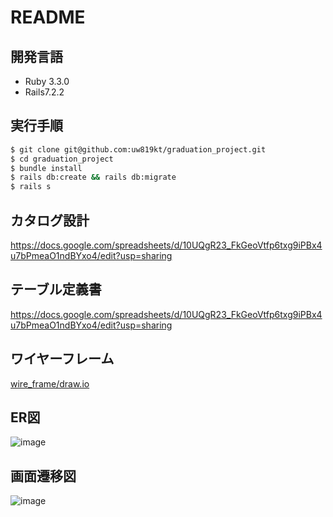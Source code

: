 # README

## 開発言語

* Ruby 3.3.0
* Rails7.2.2
 
## 実行手順
``` bash
$ git clone git@github.com:uw819kt/graduation_project.git
$ cd graduation_project
$ bundle install
$ rails db:create && rails db:migrate
$ rails s
```

## カタログ設計
https://docs.google.com/spreadsheets/d/10UQgR23_FkGeoVtfp6txg9iPBx4u7bPmeaO1ndBYxo4/edit?usp=sharing

## テーブル定義書
https://docs.google.com/spreadsheets/d/10UQgR23_FkGeoVtfp6txg9iPBx4u7bPmeaO1ndBYxo4/edit?usp=sharing

## ワイヤーフレーム
[wire_frame/draw.io](https://viewer.diagrams.net/?tags=%7B%7D&lightbox=1&highlight=0000ff&edit=_blank&layers=1&nav=1&title=%E3%83%AF%E3%82%A4%E3%83%A4%E3%83%BC%E3%83%95%E3%83%AC%E3%83%BC%E3%83%A0.drawio#R%3Cmxfile%3E%3Cdiagram%20name%3D%22%E3%83%9A%E3%83%BC%E3%82%B81%22%20id%3D%22cO4vLn0zB5Kv0z417HdJ%22%3E7X1tc%2BM2svWvYdXuh5ki%2BAp8pGT57j41dyvZpGqzzzfF1thKNJIjyxM7v%2F4CICGJREsCIRKSiE5NxSQlwVb3QQN9cNAI4vG39%2F9ZT1%2Be%2F3f1OFsEUfj4HsR3QRSRMA35D%2FHko3yS0urB03r%2BWD7ae%2FDT%2FK9Z9cmkevo2f5y9Vs%2FKR5vVarGZv9QfPqyWy9nDpvZsul6v%2Fqy%2F7etq8Vh78DJ9mmkPfnqYLvSn%2F5k%2Fbp7LpzTKd8%2F%2FMZs%2FPavfTDJWvvJtqt5cfb%2FX5%2Bnj6s%2B9R%2FEkiMfr1WpTXn17H88Wwnh1u9wfeHX7h61ny43JB1bx%2F8t%2F%2BrL6%2Fy8vP%2F32Ef%2Fr20%2Fv%2F%2Fj9E6FlM9%2Bni7fqGwdRtuANjr6ueLv8z958VLbI%2FnhbqRc%2BvUpPFfwNhL5wb492r%2FOrJ%2FlzEgc0Doo7eREFo7C6KJLqpVGsfhn%2Fs8vfV320tNj2V0eb2bt4%2Frz5tuAPCL%2BcLuZPS379wL%2F%2BbM0ffJ%2BtN3PuuKJ64dv88VF8fPTn83wz%2B%2Bll%2BiDa%2BpPDlD9br96WjzNhmXD76%2FZNWVlXtDl733tUmfZ%2FZqtvs836g7%2BlejXOovIjFc4Jre7%2F3KGGhFn57HkPMXEFj2kF1Kdt0ztf8ovKnW1cywDXNsy6MwM5YKg9i3dgpYglNStFKhrsWSnKQt1KEe3JSqp3ntMBknM6wCQPuFFG%2FM0sYHdBEQ2mSyjTVr5ONE%2BzyKWjyfmOjk84mii3jtWTkfJ4VD2hTL00Vqhgw%2FF4s3unehBk1KXTo%2BuPgXGm9wzHMTA%2B2DVeX6bLLroGIzu0V%2Fi%2Fb3YWut8Ryl88lI4Qx5nm49ypixPdxUbTsyvrLEkMdRZgWtWfJQ2mVU%2FcTC%2Fm336bvUx%2FVS2Ex61SH1mzWJ9F5QyAVxr1NdmMoWnUQeyEp7Hzdb5YjFeLFe%2FLd8vVcgbC6biDToPsgvaCZiMNe82Wj4XIYHcW2LNP3ZgiGle5M4lE2N5M1%2BoB5fe8qb27h7f1920fnr3PN7%2BIZj4zllf3%2F5X3hNDq%2Fu69%2Bj3y5mPv5ofZes4tIkJu%2BWzJrfPL%2Fk3VlrB%2F%2BWDXmLz72L9rNtfS5a%2Brt%2FXDzACm3DxPs2MtqjfOHmv0wFEIpRCCqmfr2WK6mX%2BvkwoQqqrf8MNqLuek76qZeo%2FnqWS9ifKbV5%2FaJwGaDaX1hkjWaKi0jNaQBPn2a5%2BBe2hC1hHf8PN6%2BvD7ZPo6u9b59LnhCo7%2BkR78oVjWG88QQ7PHKwtlLGZnhLLPYRjXw1nVHoYzu3CWJHUIx4llOEtYoy8wx%2BEs0aHOTfxTdVthvQbSOtpX683z6mm1nC6%2BrFYv1Vt%2Bm202HxXIp2%2BbVb27bFG%2Bj%2FCj6G7Xpa4fpMboO48%2FjdLzx6r0YFqcBWws2aA8GKVBkQWTRKTCIlHmLxUBzYNJGtD7gGXiYjQJeEyb0KCgAaV7rCEVtBN%2FOLkXHxcvpSLJHiWSUORNxeqlq%2BWZuhoXG7kiBVLFEGCf%2BmPgo%2BwggoyJlUMI4l%2F7fedrYYQKUnR7kwdFeq2USkc%2BT9O6zwkBnE6cLrskBgTB6%2FP0RVxWGX8tIgt7PXAQTOdLOXEg8n6xmL68zkt%2BQL7jeb54%2FDL9WL1tVDvqrj9rs7qtgSWuXM0Ga1yMIhi7N3ZqwDvUjP1vMQkdPa%2FW87%2BEjReVOZsOeP1z%2Fm0xXc7%2BMZs%2BNh6NVo8f20%2BtV7%2FPFE0xXz7z%2BZ5wwEYO5eIdi9nXTXX562qzWX2rbtaVdULQuY%2Fr1cvPargMYTbkRcxppD3TEf%2FH7TAOP6dByr%2FxmN%2BT3T3%2FJ96%2B3oxXS%2F4XT%2BcSFbPp6%2BbP2WsLvOyQ3Y5ZgSAR570hQmdW%2FrU6iAn%2BpTfz6eLfgnxbPi0amQkU2OpU3TEUrLidvi5k0vPMQ%2BVsCTuyHVik22fryfdZ6X2YZz3RWVr5T7nK1H1VYzuTtm5tuuDfcDnd8K7GB5HXPibuRK1M1QhxPqniU7GimniNcoRNS9i81x06fBQB3AcHD89C6Z1EERMXiCIrFOX6VG6gKIIW5zh4UjF%2F50GpSET6hyiyQhEhRIdR0imMDFpzAiOArxDBiI9khcgH%2Bf9ZhjCyhFGS6jCCyAR7GBm05gRGAGkhuKl7IU%2Fb0lYIIzsY0diXQS2HYVRUHGUxESwnwsgKRtCi30BhBAjUdV4cYWQHoxRI1NJOYWTQmhMY6aQsQdRYokbptvf9zDpFjUFrLlCT6ezyYXoZUXMUNXEM5GHQwow9agxac4IanYHWhbSIGsNtVcAINUzU6IS0Li5B1BihJgmBLGuQyXqmE9AposYSNYk3I5ROOCMxaIua3JsRSueXMfO2RE1KfOEBM51OpogaS9SkvtB%2Bmc4e45qDLWqoNyOUTharjVIIm7awySJgiBombAByGNlhW9goqn3wuXeus8ME6WFb2DBfBqncYOs3StYD55L1jzokTirY%2ByowQXKdCcaoUus55%2BvXjzjPIkFqtOYkihjsukaQdKpWv33MADpjxIwVZky16bePGWgTNGLGBjPGSnR70Bi05gQ00L5nBI0VaEx15%2FagMWjNCWgAwTCCxg40pirz2x%2BeoPrVCBob0Bhrym8fNC0qNCBojoPGVEFuDxqD1lyAhraoNIGgOQ4aUwG5PWgMWnMCmhZcL4LmKGiM9eP2oDFozQlokP%2FtDDSm8vHbBw3ywV2Bxlg9fvMpN0VCuDPQmIrHbz%2FSICPcGWhMteO3DxpkhLsCjbF0%2FOZ5GoqMcGegMVWO3z5okBHuDDSmwvHbH56QEe4KNMay8ZsHDUNGuDPQmIrGbz7lZsgIdwYaU8n47UeaFowwSsadS8ZzXaLjuOg5Q%2Fb3RM%2FBkueEIdt7Nkh8K3DOkOztCjPelDNnyPV2hRl%2Fipcz5Ho7A403pcoZcr2dgcabwuQMud6uQONNGfIoRK63M9D4UnQ8CpHr7Qw0vtQcj8IWXC%2BC5ihovCk5HoXI%2F3YGGl8qjkch8sFdgcabguNRiIRwZ6Dxpd54FCIj3BlofCk3HoXICHcFGm%2BqjUchMsKdgcaXYuNRiIxwZ6Dxpdb4trA4guZs0HhTaXxbVhxBcz5ofKkzvi0qjqA5HzS%2BVBmPyOFj4FAh7lwhTlQfvphEPCJ4wlutY6AinNsCz29riwnPBOARwcPaLCHii947IngymyVEvJF3b4WCiJHWGPFFzV0ZAjFigRFfxNsRUh%2B2GPFHq63YZMRIa4x4I82OEsSIJUa8UWJHhylUxMhRjPgjvI6QVbXFiDc66whZVkuM%2BCOrjpBmtcWINyrqCHlWW4x4I5qOkWe1xIg%2FGukYeVZbjHgjiY6RZ7XFiDcK6Bh5VkuM%2BCN4jpFntcWIN%2FrmGHlWW4x4I2eOD%2FOsKGd2L2dO9NjkWM4cI6la6xgoZ%2F60HdAQE20HEm%2FkzDFyqJYQ8UbOnCCFagkRf%2BTMCVKothjxRs6cIIVqixFv5MwJUqiWGPFHzpwghWqLEW%2FkzAlSqLYY8UbOnKBU1ZYd8UbOnCCraosRb%2BTMCbKslhjxR86cIM1qixFv5Mwp8qy2GPFGzpwiz2qJEX%2FkzCnyrLYY8UbOnCLPaosRb%2BTMKfKslhjxR86cIs9qixFv5Mwp8qy2GPFGzpwe5llRzuxezkwzDXeO5cwpkqq1joFyZm4LJFHbYsI3OXOGHKolRLyRM2dIoVpCxB85c4YUqi1GvJEzZ0ih2mLEGzlzhhSqJUb8kTNnSKHaYsQbOXOGFKotRryRMyu9JWKkLUb8kTNnyKraYsQbOXOGLKslRvyRM%2BdIs9pixBs5c448qy1GvJEz58izWmLEHzlzjjyrLUa8kTPnyLPaYsQbOXOOPKslRvyRM%2BfIs9pixBs5s5qcI0ZaY8QXOXOmJO%2Ffp4u3CiPBhAYFC0ZxMMmDURKMdAplLf6g2eMRuOyhydRN5uLfrZeqyVQlBk5iXRmWAH1RndjVuRaYxGGumzPKFqJbfF3xr79vxeyPt5V64dOrlIYX%2FA0ke3mXVlOv86sn8fPXN943lqo5%2FgeWLZYvXqmL8jCsuYhqDlIE3b6DVP29zh0UH3bP68t0aeSe5IB7gkkWsHFAmew2aVBkwSQN6H3A5MVoEvCgwt9D44Cm4kkRBiMSTHgHowENZa%2FLgiIXH%2BfAHvEGWcDugiLac3n5Vx5wOffJpu7X6WL%2BxMPv3cNMBE%2F%2BQHhu%2FjBdFNUL33iAltEfAsgOQiGIEdIWDYTVwJCFkQYHogRtTjqs2qRew0PDqk%2FcDC%2FmXz4K6yNlUOlDDq%2F71ntIotskZ0AfSdXnujdKdNoodWiciC7A4G8YcFJziF3QXvFpe82Wj8V6LedElQX27FM3pog31UYhEgX1nUOU3%2FOm9u4e3tbft1F%2B9j7f%2FCKa%2Bcx4rCnv%2FyvvCaHV%2Fd179XvkzcfezQ98%2FsYtIuJE%2BWzJrfPL%2Fk3VlrB%2F%2BWDXmLz72L9rNtfS5a%2Brt%2FXDzACmG7WP6dQbZ49PM1MIpRCCqmfr2WK6mX%2Ffb%2BvoDPAHMXXd4zEaQ2JEGsAsv3n1qR029YbSekMkazRUWkZrqKu5o9p1fc5chx4YTH9eTx9%2Bn0xfZ6bTHddj37nhCg7%2BgJQQimVxb6EsBVx6ZaGMxeyMUPY5DON6OKvaw3BmF86SpA7hOLEMZwlr9AXmOJzpjJow8U%2FVbYX1GkjraF%2BtN8%2Brp9VyuviyktyGeMtvs83mowL59G2zqneXLcr3EX4U3e261PWD1Bh95ybmAM8xnMS8%2FcDT5E4unJgrTvaKEjGSA4Jcx6mFmtFdQypmzv1c0F4G%2Bfyl5y83lIopfeWpYUHB9OSwoN54JXOXwaRiijTDVMwiXF1nKpbdAKt0Y6nY0MPZYFIxYDOqN6nY5UDqJhXLYmiO1nKsSluswSXBaBwwIl8qArpdX4vlitsooPxTsViVY6m8iMTid%2FmEf7C8KMKhD36svjTH9HyQUGj7YH%2FD3%2BEpjfFS7WGYpGLplRZyhZYjRV6MmFA7VAii8iIPivRaV1878nyc1D1PkotPfKCZT4ee15fkvfBzeiDXuZyfD68fdePnKOBRbSLFFaKOx7Dd2%2BjGEb24eyGtjQsutL3t4joXSnLddiQCjNebLiWLIbr6So2X1oGX6BU5XRvPYBXzOo0XA0EZNF4zs%2BvOeJD6R8yYWaVIo%2BNgdL3mpHVz5sA01ikWSRxCKxvDWXg6W7R74YUnahBo%2B154asgi4zQFihq7XUihrQbvXheeqHkx8gvai56216XZ2ttZeFIuP0mCKZieJMHUG6%2BEqR3MwhPtYHQb1sJTi3B1nQtP6pddcyi7rYWnwYezwSw8Mb0SjC8LTxcEqZuFJ0oOSwA74BuZ2NXFIkEnj0LJK6diY1dxL5eQiFxvkmtJ%2FLpaZsrVk1g9uZdrUiQoqCQwU0FLi4siYG1Xqa6f5LQYKZXOsQoPAE8XUaDQR2%2FpPVM72PrBVC42%2F4nFKQ6KIqB3cq0iEwtVAmUSC345%2FOKLFowAE16xT3Mk6bFy43TZwUO5qdPkIpJOHWtO64Owae%2BDWPWorQ%2F0GhtuSTUWQVPUznpdFhSJWAMWrOd9FYEZkzE5CUZ3wei%2BkhDwJwPvflljOqbI4Yt1vwgQj%2Bw0H6163a12P8AHrrtfr4NeJqdNY7lDfiIkO6WUh%2BNMOHoifD3wXtcc9BRjfrleZ6BFvdLeAtjOdW%2FpVeYgRyQWV1PEcmgq7mQ0vBdBTQiZcpFAjDJZfCKVerfyJTb0jtQYvuIYWJomkdOeBCxNC4UKU4ni4Mcv0AmOe2SvREAmlshLmSmfR4rsTf6fSo6Ap%2Bi8C0aKFGB31QUf6Say5gt3pWedElqjd9spk5sd3owFDr3pRVgCDG%2BX0YtYmDOuz7SgAmKOY1PSQYWqw7GJCqfQoio6VRDpqVTMHEpd7CgfevRpzK1Jpncgt3PrBFAOVGN7vr14f1fDfPzO%2F7vW7tSITiS%2FOFOUAHRdp5w%2FkQO77FdFpMTGJWUUCsbWs%2B4UX7o7pTo1KPpLeDudBjCh404DVcWzzE36u7jurGcrvz%2B8nypSxIAjIaqaUw9TiNreRblS5m43PmkucqpEZZB%2FGpZzXAIlS2ikG8WtspK1Ss56VaJuPXTNSlQG0Y0Ne11avnU7SlTl8pOqGAXTk6oY9cYrkW4NRonKoE0%2FXitRW4SrK1WiGuzNuHQouy0l6uDD2XCUqPrZHb4oUS8IUkfVKCOwzm6HW9%2FZvVx4ksIYIaXQTh24JVqq%2FThG1OlIh7NvqJiJWhfsw%2BG9LjmW6l%2Bi6YFHSiocKaWx0gwX4%2Bql0W2JACyw0AjkRG253ufX1DqQk2kN2R1I1BcrHUu1Yi7VitHQHdzo7NsTRC7Y26HdoN32dkZ2Hbjq0vfN%2Fn9jAh%2Bbvp1%2FrhdQIPTyob7XJac2zt9XgDU3EtyiAqwLgIDq9YR%2BVsIsRyABCzt3Wfuo3DpUSpAmt1njyoa%2FaNai0YcCJZ925ejD1Q7d6DlqQaAEg9q8sPu4H9FAgwcg%2FiAJtCrXIz6iq8EHFYqT8qViIvXCCJTqHlKRq0meK6D0WhXRpGwqEyvuhdzuRsOgiP2jFRqpZAwQ5GAqqVb6%2B4BFz0UUt0wS%2Fz%2FLfJ1IxIk%2Ba3Q9keiVMkzE1hF2txcIlKPFRSrPAB60x%2FVMIc50oigHJgdxj527V9aw3JZA9zbaoc%2BZmc%2F77Oe9coO5rHIdVvQBlYwAn%2BmJi3JDSo4o4Fkj0VDA0s%2BOGYJeOcRyrxFVp09P0OtRorZe7Hk9y117vVfycMsApGLLaEHMjiPfJohyklBIrBR3MgHwJB1sSJsA2gAsO9PjClLeM39Ybl4QJAG7tV0MNrGANpcRlFh6z8UJGAv69LHBYXZ9SKnbGzBRpPoR88F7GOL%2BrAcRa7dhPWiF2rX1LrQltgPrpab7Z3q0noEG%2B0qtR013wPZovQuV7z%2FfepHaUnJJ613o5IgOrGe8861H613o0JIOrJddQc81qIJ%2BpdZjAJXv2npQ7ncT1ovjy8c9CmVEt2G9LPt8%2BRkfvdlsI6bsGux3s%2FlGAux8dW69m803EuC8ROfWg2rwZLIobaJqBoeK4WeK%2FHezMduGbqufEJRkesUwcGt2nxbuYCUuOVYyTCpsdo4ZNN%2BWZVnDwfp6C7i63mNxhMOrbgMojtDeRXlYP0nt0sURSGhACjg%2BpyuNw4uf00XCVul%2Br%2BURdj665voIJDRI8S%2B9q%2Fh2CiRsnX5yt%2BYWqie3a27feSWbigdTI4GEh0UFnhZJaBO0rrNKAgkNeKNLB7TbKpPgQ1AbTKUEoqKxh6USLgtUR9USSN%2BSyNOiKK2e8dDO4rIZBi0P4%2BpvICTgujuqomwdnNUdTIhO07jdW01or5sg%2FCmjYYOGvCGRi3S5rOM6GqQLVnagdTS66O%2BpTvq57u%2B9jvxDLaRh43saaZU09PHctfd7FcMPo0iCja%2BbCRtw6oXbzY0EPHMcd7F27ekYUBa79nSv9TAGto21k0Aep%2FpEze0%2BVgLW8MZyh73N3AAxo%2BOhm136GKPBlr3pYsDPdHw4rntDWK%2FbW7HuTUdIobrCwXHhG8J6zQI8LHzTAfkTQxv8HFe%2BCXvNGQZWHKObmSQ1m0n2uD8%2B7DV9GHx1jE5gkAAlNJ2Xxwijnnv%2FkMpjdON2YJOP8%2FoY4YX2CVhYMGnWpQaWz1xvFAgvtDG5A%2FPFV7A71ESEfK3my9Ir2CTVTq18XQak9BoMeKH9yR0YEJo2ODffhTYod2G%2BK9hja6I0vVLzRTEgV3BsPgJlrDdivuzynZdAud%2BNmI9evvOC5%2F%2FehvkIsELt3Hw3nHkAK4DOzXe7ExdCryD23e7EZTvpuqT5el1D8PlMnk6opW1ifdlDeVSfqpVR0KT%2FV9rttlvYt5vqdZs6rpoQkw7OZL7eXfUWTspYHfh6ZHS7q95kTuh6Vz0FDltxvUe83WSv3131Wx9d9a56YsAsX3oT6g3tqldOP72vT0H19L4%2B9c4r2YA6nF31XQxzA9tV3yJoXemuemKwVHHpgHZju%2Bo9CGoD2lWf63D3ZVf9RYHqaFf9Vpp3RUeN3BTxYTHEXd2O%2BSgyUDS8Pk9fxGWV0dX6mDAYz%2Fc20%2FlSDgdE3i8W05fXeZn%2FyXc8zxePX6Yfq7eNakfd9WjuhrUJUKgzCwFza%2FPHLu1tMKuo2fvfYnYxel6t538JMy8qizZ98Prn%2FNtiupz9YzZ9bDwarR4%2Ftp9ar36fqTx0vnzmA7nwwUbGZ%2FGOxezrprr8dbXZrL5VN%2BvKPCHo38f16uVnFQFDON19ESOVNGg64v%2B4icfh5zRI%2BTce83uyu%2Bf%2FxNvXm%2FFqyf%2Fi6VwCYzZ93fw5e20DmR26W6XOICia43iXmACWRoBiEwdQws2wmU8X%2FxaMy%2FJp0ZiEQuGuzs8cw8WKG%2B7rQs5vn3kAnS1h17aDjwTCbD35Pivx0IZx2%2FWfVh4lqpeZerRqbWfU9s1NF%2FxLLqcb3v%2F46PLayxxtSyA2Cv9SuVGBQ4d3KzaBKhkgmNqB6b3h%2BRoagH0P54DLoDk34AIWzc6tkYK4s8JdBJw%2FPFjcqeluDXcGO%2FoQXHbgisGTY4YKLkBEdqwUCGLKClMJhbTSA52Fqa3TmMNdNof7qGPggildgpGj3jUwXyvNkSEu2uLCx9QrwdmsLU68SpUSijixxIlXWU%2BC1IstTrzKZOLD8QQzGfeZDFCC1XUmE2PkqHcNzGTKQKofuoG4wExGxwlBnFjixK9MJkKcWOLEr0wmRpxY4sSvTOZwPMFMxn0mQ4D9HM5TGQwd9b6BqUxpjsPLt4gLTGV25sFFXVuceJXKxLjIa4sTr1KZGBd5bXHiVSqj9jH1UUVF7r1jwSiWewMSUdg6H8vrXG4YYAEbBTSTD8udKIV8yIRQcuA70jN10MW2Dhg02cl0lPS4X0%2Bd1oVYuCwWtrtnL4mFw6dqIRZcYgHYx%2BsYCzFYrWI4lbbaOylXtYq3u381HzkttRXlHRx4lZx1jJHcJyNOv0zFFgdxlkkuuu1Inoc5kgec6L2%2BPAurrH%2FH7sT2rivdpH%2BoHtlh7qIBEAKcmkdygKJUmy47x0gG7sa%2FOEaE%2F2MJDR7yRx4hIoeyUSWlc4KInBnUC3BcoC%2BKAVmS43JzOXi%2B5MGRKDw9EtkX6Nv56JoL9OXggYsNi126ntXtFOjbOv1kiaAtVE%2BWCNq%2B80pqWQ2mQF9%2B5AhJTwv0tQla11mgj4LnP15ZQLutAn0%2BBLXBFOij6ihMDwv0XRaobgr00SMnXBoPWuede6ynfuVJB6mq9aJKvOzKwIR%2Fkw3di0NzeUMFzw%2Fjvw9%2BZEzqpfeZXtbdbV0%2FCh6T2VltR1lXipaVV3J5hEUqD85NFKzoXgGN6%2BQGunJ9nDRpxotPi3ot66nzQ744Oj2QDF3O0R2QhUcdHYnlnIms0CpOQBq4fxsdGdp759i%2FFzor1cZ4SkK5ZU6hFTHo7Jm%2BiFN6qYNSrazXOA1JVQm5oPUudNxYB9aLgcAMWq83pTkNAbpJjJMjNUXK5MqaXHFjrJpMUzdLqR1YOAGoH8f4BE9S7Wzs03MjJlxVsColKqhvo%2BF29nOx0fBSh7%2FaGE%2BdF7k9OZxoxlPyIVcHsR3uLwOQh1j4qHkQ26XlIRQ8ie0Kl%2F4b%2Bi9dDFA74HKiKrWG8s1lLpHuwui1H3l5roSAB85I7%2FsZoEDvcazsgAs6jCwm%2FMnk%2FIbPaZjEkSjQe1%2FNbwR8ynrQ6nzUIldPYvXkXkKMSERsa7GmgmJiI1Qp1QDFAIJpyz86AlQHDNOFAeUHWHjwAZhop2BhR0TK1wgWHODaQSzZnpNXW%2BxwmQyy%2FLbikXbqFUKsAbE6mZhkgDDXLcQ4yA%2Fr6zvAGHRYWkUSSZDwibl%2BDjnC5mhkSreK%2B33YhNCJ8r3BZpvSu4PNyTP2EDbHYUMzYEBzDJu01xHNBDY4D2qnhsySVGeQeoPNj69%2FPP7x%2Bhd9G4%2F%2F88%2FvP75OJ7P4kwFB6ninAImIHoId694TqCsd5CS72ihw1EHXvE0gMTgP9NKi2qvcJXDM4ydVigqkJ0WK6o1XIqYdzA6BpIPtsze7QeDMYHWd2wMSA%2F3HpQPZ1e4O8DKYDWZnAHAoyAA3BlwZRt1sCki6qPNwSPjCAfy%2Bk3JHYU3WXYwVL2WwbUBPB0vuc9gDIKufN0%2BhhJC6HALJ1YyB7Wx%2BJQNCTpoaEcsBISPkeEN9DwjkavZ%2B3yYQlBS7WQjsbCA0G%2BodCJAyVTsdXixa8cAthwP14jBidEYanlSyqz0gKbWeE653q6VtaIVHoVz0SeUIerfvETlKD9QbAIeaAxRqfyNmZECi1srIB3rJ%2BAdRT36%2BlOkVCaCy7g%2FP88Xjl%2BnH6m2j2lF3vdk6b1KzTJ%2BdqDIJtRDalyg1UaY1tjWW7Lcu2Z%2B0WOA4hYgo7w0RwGqpCIH3co9pJv7PMjybHe5F7Wr5q3HP1LFVa4dq5Zo056BWbhLpqz21rPZ9u0P5HXFki6P3htP3gQBtcz8DVybNOcGVwbIYjlXux6qPOiRODl1Zb0MXwMvtyDKpPOYBqHzCxzMhosiE%2BgJjz37v6mAMO%2BJhmzGs0ZyTWKOzdqfHMKGvuQvYBEe7rhHXerSzR6BJcw4QmGYGdOEwsmCgon%2BStXTqWQNHmkGlCXFm0cvMYgfsVgONY0TkECNYEoFULqXRWoElcZEKvhAD%2B353aieyA5bl7OO4SWsuwniuk5kAdYwwMRs5ACXrMFED0LLVER93e4qAVLBxhdSFiydyg8EoU1XhqFj2R6RZIY2k%2BgaEgUJN53sxQNnCZnuM6b6jO81PTFpzAhtA0j%2BRe1NoAUUo%2BRLb7rycYIQ6E2qxkjEMP0LpvC9GKGvYUH3NeaCwMSjdeJsESmNvNvep7lK1jLvvBZL1paBJcwOVIzIoHTEoW2S3y68hSPSmqUqBo9b%2BtcKoXessrfyXttzHejxKm7TmJEpDYshWtc0RUa0Q9V73%2F%2F7WMKgcojXATFpzATAKM7kHK6gjnGzgtD2R7%2BRirjWgjJpzgihAnyo250xkdUZcEugGUdsCjfsxBUot7COUQWtO8ASRvXKcK8aSLymqIZDeIZ6s8RSneoQaKJ4gBW8mFg9GZQm0olpFQDydgack1fVuA8UTRPXqR5MgjOzm4fpEnHY6ETdpzQGMcnDFwKTKPwLLBlhZrI93gwRWSlEXfpXc40cdEpejImmLlQCvogq10nwPk4ikLVYwECQn5jT6zHiY3GILjTZi5ihmvCIQW8jNETZHYeMPS8iAdQwEjRVo%2FKECGbBUgaCxAo0%2FfB8D1iMQNJYzYW%2FYPVw6t8SIP0QdAxamkKi7GqIO2vLilqhjwBIBRpX9noNEXcpa0P0IkhPTE31KO0iijuEKQFeY8YmoY7gm0BVsPCLqcFGgK9B4RNThkkBXoPGGqMtCXBLobibsDVGHO%2B4tMeINUZeFbSuwI1HnkqgDDrVxS9RlIS4Rneg5SNRlYQu6H0FyYnqiT2mHSNRlIa4AdIUZj4i6LMQ1ga5g4w1Rl4W4KNAVaLwh6rIQlwS6Ao1HRB0uCXQ3E%2FaGqMsRI3YY8YioYwcxgrycc14OOp7EMTFHsJ5HrWMgD%2Fdpe94xYqL9ZEOfoA6SdlOBCyHSFiI%2BsWwEq%2FxYosQfUk3VpkaMtMWIPxwawb1ilhjxhzIjKFOynrR6w5BhcThLjPjDkJHDLCoyZO4ZsiTUcOeaIcOgUesYyJBxWxym0RETJyYb%2Bnx0kAxZhMS6JUR8YsgipNotUeIPQxYh126JEX8YsgiZdkuM%2BMOQRci0W09avWHIMLGxxIg%2FDFkKn8tBqTixexKLc17oSIMRN%2BOmDpnpYv7EHX33MBNu4g%2BEsecP00VRvfCNQ0HiDALXWnzBmeLWdL92c3Jupk7ArfioBDivPQt1v8ThYS%2BfRUeR7Zm8NW1wthDGfX2ZLmtWz%2F54W21KhlD0o4K%2FuH769W%2BC6%2BOX1Q8e3v4uTajeza%2Be5E9xyEoujlSZsICN5Nnr5S%2Fif3r5u6o3Np29c86h2LCHg758lydpzXfcmZrvVKc1Pcn6XN9BVTvQdwa%2BY%2FoI7Nh3OVQ8A3132ndxpMdM176D6hOg7wx8l0YX912EvrPzHdXXztz6Lgb3MZUm%2Fbri3x7ynXjh06tcSRX%2BI9nLO%2BitX9%2F4vH%2B556GyxWv2UMbqHgIOugLmkkl0vn%2FAvx%2FqWA2zPXG7vejmOPTNo7Ce8%2FFn4VGLqIW07TCfATZhgFHSqK8Zdmawy7eefJxAE5DIGgIsOmDmoyuurs1lsL91tnws1muZ3lcG2DNP3ZaiE1cyChIFdV0F5fe8qb27h7f1922nnr3PN7%2BIZj4zllf3%2F5X3hNDq%2Fu69%2Bj3y5mPv5ofZes4tIhLR8tmSW%2BeX%2FZuqLWH%2F8sGuMXn3sX%2FXbK6dx19Xb%2BuHmQFIN0rkceqNs8enmSmCUghA1bP1bDHdzL%2Fvt3WUy%2FhBkDC7%2Fp6qEnSqw5MGLstvXn1qB029obTeEMkaDZWW0RrqjAXpYGSjB0a2n9fTh98n09eZ6eB2FdyKebBSK3gNKOizFSiS9casgLn5lQUyxudv9oHscxjG9WBWtYfBzCqYJUkdwXFiGcwS1ugKzG0wU7POfaRzE%2F9U3VZQr2G0DvbVevO8elotp4svK8nRi7f8NttsPiqMT982q3pv2YJ8H%2BBHwd2uR109Ro3Bd1ZUowSqdHQifW4OVOmBgUoevp0GTPL%2FozDg0WqSBiMaFPdyIYAEo1gk1UUUjApx8ntRBPROXtCAyTSbjoNRJJ8QmXjfB6OxWEoQT1j18VEiGq9eYqY5%2BY0OiimphQKgdGOkTp51MixScjUT%2FHY2v5JBIo%2FqKS5ppvOmg0QWpccb6nmQoASY8ooeHMuOy7vpnezKvN%2BH%2FN%2F7%2B%2B7FYXTNLG6kHETvm5ToQOpNmk4jiNbGrmneNRs9itp2zSYymg313TWV3xtL8nzUpPdiSObzSTHu7rpmJP83kG7Z8GKqd8sc2DfQ34gZtahjWzGl2v6hB7G5aL6UKRcJoD0%2BD8%2FzxeOX6cfqbaPaUXe92boxlDHgADiIwe4xArYo%2F4rbt87bvrXDdTs%2B2jEigHxHTESIECVNpEapkAmHCIWpjImxFC7JlyhPUxKZwaAwv97B2u36ytq5%2FLjwzaQ1B8I3GgErQwC0UpGk0jvET0v8vNe9vb9qnbQMIcfxZNScE0ABqTUIqNFEECUIKCtAxcA0JY6jThFl0pwTREE5uk7AZUExDhS1hIhqi6gcUG4knQLKpDUneDJYFBtCKhMBGkVw4rrdOdr9zFUlpJjLuMhlrOp9Os5l1KhSi%2BZansLjO0tFZBczz3uhYMSwvt%2Bd2mUuwNrKGZmLQWsuwngMMFLgtIDxh6m8YAE9HH4QSEfHFmBL6TAz4hig32BcZcGISUo6DhhW87PEFVEFVYcPLIjFy%2BSANxbjXDEJWCEXHeXihkAYf4Ipsi2wlPht%2BCMhxOHxdDgR6BEzqXs5AKZiAARWrhFPZiqWSKdchpkgxxCFlwgtBIurEXB0jzCyhBGwG0Q5uRsYmbTmBEYQb5cJ0pfmckaVyBmV%2FD%2BVurtCLl8hsOyABVDCA51IAQQeqMikiCd7PEHbZJOWVUpPjHcGrbnAUwKQlMgk9AcsoO7BMANVAmgZkUroDViJ0pkPH1gQiY5UQm%2FcZwiQn4OkEhKIVEcqoWs8ZfrK7DCphAQi05FK6AZG28PbB08lJDB1jlRCT8ACKgKmncYnk9acAAuizpFK6BpPFKDOW%2B4qOzHeGbTmBE8QdZ6L%2BXglaglFBS7E03l4yiN9Pj5QaurwHBvlcu7kch91BFxOPad2ifoeM1S%2FQCEcxwRu62qLCd80bWq6jRBpCxF%2F5GkpHrdiixFvlGYpbq%2ByxIg%2F6rEU01pbjHgjDVNjHmKkNUa8UXmluOfLEiP%2BKLdSXIK2xYg3Iix1XiZipC1G%2FNFTZUir2lJo3kijMqRZbTHijdwpQ57VEiP%2BaJky5FltMeKNLClDntUWI95IjTLkWS0x4o98KDvMs6J8yLl8CKgC6lg%2BlCFfVusXKB%2FitkB%2BrC0mfJMPAWdpIURQPlTHCNJjthjxRj6kjj1HjLTFiD%2FyoRzpMVuMeCMfypEes8WIN%2FKhHOkxS4z4Ix%2FKUYZoixFv5EM5yhAtMeKPfChHWtWWQvNGPpQjzWqLEW%2FkQxR5VkuM%2BCMfosiz2mLEG%2FkQ1qa1xog38iGKPKslRvyRDx05TRPlQ87lQ9TwOMf%2B5EMU%2BbJav0D5ELcF8mNtMeGbfIgiPWYJEX%2FkQxTpMVuMeCMfYkiPWWLEH%2FkQQ3rMFiPeyIcY0mO2GPFGPsSQHrPEiD%2FyIYYyRFuMeCMfwtPcbDHij3yIIa1qS6F5Ix9iSLPaYsQb%2BRBDntUSI%2F7IhxjyrLYY8UU%2BxELkWW0x4ot8iIXIs1pixBv5EFPxrHlqJw1Go2ASBzQSh3VGYTCJAnYXiOkLjzzZQjj664rbfR9e2R9vq43EivR0wV9cP%2F36NyHV4ZfVjyhN%2Fy6dp97Nr57kT3EWdi6OLJ6wgI3EIXzVL%2BJfrfxd1RubqOZe3dQRPF3Mnzju7h5mAjX8gfD9%2FGG6KKoXvnFkSthDWF8Le8%2BUDkqH2Y%2Bvfzz%2B8foXfRuP%2F%2FPP7z%2B%2BTiez%2BFPUGmSkiuGVdijOdXI%2FA7RD6iy%2BzrVDJCZER8MpZ4sXPr1KJZlwOMle3kH3%2FvrGu%2FbS1KU7FxwKSHve7s1DYVrzkO4fSNulUo1z%2FAP%2B%2FcC5302zPXG7vejmIAe%2BeRTWwzp%2FFh61CGE1gyQkAQRvDDBKGvWF2tzALPUOfQJNwFhlCLD4gJmPSs5cmws47btprtnysViv5QheGWDPPHVbik5cyUhJFNR1pZTf86b27h7e1t%2B3nXr2Pt%2F8Ipr5zFhe3f9X3hNCq%2Fu79%2Br3yJuPvZsf%2BGyDW0QE9%2FLZklvnl%2F2bqi1h%2F%2FLBrjF597F%2F12yuncdfV2%2Frh5kBSDdK5HrqjbPHp5kpglIIQNWz9Wwx3cy%2F77d1dLryg5hn7ZN39TEqIg1clt%2B8%2BtQOmnpDab0hkjUaKi2jNdTVRCcHTidvO7LRAyPbz%2Bvpw%2B%2BT6evspuYr5sFKLSw3oBBqkR%2BKZL3NVlRhgGsOZCxmZwSyz2EY14NZ1R4GM6tgliSNCXdiGcwS1ugKzHEw0xcahIl%2Fqm4rqNcwWgf7ar15Xj2tltPFl5VMw8VbfpttNh8Vxqdvm1W9t2xBvg%2Fwo%2BBu16OuHqPG4DsrqrEUmp%2BVw8rry3RpNFClBwYqkVjTNGAyxR%2BFAY9WkzQY0aC4l7k%2BCUaxvJDXZfZf5OpJrJ7wN%2FOPEJmpp6LBIpUXhcjayzezVL2ZVU9G4%2BqiCINJEozug2Ii%2FoziLijivYGz%2FJLDGjjzehqZ6yNnRFuuiJ4JMmA2JLwTin%2FABRN4oCPh99EoKCLpbv7w7uinzryIApYJ2LigBlr7NA6zz3WvMkCaGSVOvQrNiLoMHQ0MUOkp2ff5AEjvBt6LlSR1m8Ho2henE2CmdA97%2Fn5%2FF3%2Fw%2B3X2mURB%2F4gFSQSYsMcuQzUTdthlZE%2Fhw6IY7%2BSIOcnFyFgUMn7eC7bbry7DLt5lmO7vasTJtxe8%2F1SDT%2Fz%2BfjOdCZB9O%2B5MitLppzPlYswZFXLuWcipRyZ9xORkVk45vepMUazvO3TbmTJgtahcuhvJ4Mfn%2FiMypElfs89F8eX7XNRnn%2BPpWRKwsRy37qs0jzGZ%2BPEh7U5kceKlRDwZdOeLlZZCeT7XxfGOOx%2Bw7CUi4lgkZkPMuLTOB7jAdefrlavJ5KRxLPpcMQlYIfURMtUSfp4IVw%2B6zzUHvJjoohzHfQ5aRLqFvgKZznVf6ZWckKMRi6vJYTksFXcyFN6LiEapeMJTsVEm5U2pZDLKl9iwu1Fz6IpVDrSPBRI57Uc6cSHZJKaI6KGPXaAPHPfHXpkP3sXGMqXOxQxyVFIghex0TKwA8A4YqTUHdlddiAWBROQOLPOrSyYhQIQ57pIAMXITXQm0HdSVmou93dkuB3gPMUXjeXCiWIpQgZ3tqWqv0b6xOgBK2RcogeU4VOUAz9Azr5TLZDcT7qLRsIORRtICdWjcTrMVAm8uFhFAIey6r0Bq2JZ9JTk2rDc2Bgy5Z2RqnnokFLbdXXauQP%2Bwewcg0G%2FtoTys69EvLNA3kFa7FujnBLCJW8U5CaF1oYNw6lWhb1UU1rm9oPlOw16XVrbejkRfFQA6pRjcwvSkZHD7zivRtQ5GpE9CaObntUq%2Fffm361Lpk9Bge9alg9ltyfSHH9AGI9QnoV5%2Bzhel%2FiVh6kirf2RTmSOtvk5eUaHFYHIPPR0Ho2hPq79dCSulOfLjo0Ryk7e4EtZ%2BaEzJZzslfo9cV4%2FLolIJLEDDnZ2Iy1IeIko4VHeS5hy0z%2FOmy0mi%2B3xLeTryObD82aXomMp%2FExk8eAzYSfK2gSQTa3ClDFn0%2B3u57jauNCZiwW4ybFRkaYO4DQFQxAC11yMogPXYm9xK076L5s0uqtLAi9HoHA%2FQDqk9OSQfN4tjLNYF7dnkACFzJi63m5GQGginaqeWNSahIhY8iOPL5kuZLZEAOkXs4Xm%2BePwy%2FVi9bVQ76q43Yyc1U0NnOORqlrhva9KkaLo0tsHGeDwiLujkiLg9aLejlCFQ9NkBIcWV2ra33cx5CCU%2BVYvb6z%2BtPDrIUqTcGNC0xGRfG0KpHZTe604eerFsbhtoK56JGAeRZYUs6slxDiRUJO9pZDW2DyKyrJBFEl2COVRoQVseTTbqILTsoMU8OTyCQysCoXVoAyYiynKCpQosDf2oCY4oaIuotlMKgWQJJKDgwkCTQAYIG422%2BCC0rKAVR3qMGuqECuLZoVVtiog6B1FUX%2BAa5IEGHFEA%2FY28Qn%2FQSiK9Ds1QgxXEoiOx0B%2B0cn2b9FChBfHsSCz0Bq00BujQgRILENGOxELniFIEzuCJBXBDFxILXQEJOsRwmMQCuNMNiYUeoZUBMWqQaSC4lQyJhc4RtT0izYNRD6LTczEzrxQwoTiyEBF1LqISfclvqMOfvjsMhZmBe2HmRx0DJ3Wa2WHknafTJCHGjXrX6ECEecRbFnGi0ZqbOJEhKtqioqWe0hokJq25AQmKbm1BYiqNtAeJQWtuQIL8ni1IjFWOA0AJQ5TYosRUsHj7A47awoYosahEYChCtEaJSWtuUEIQJbYoMVUY3n6Go4pdI0pao8RYLHj78xJV%2FRRR0h4lpgJA%2BxHHoDU3KDnMqiJKOtLyDSCWINNqjRJTWd4AUILMqy1KjBV2A8iEkXq1Rompam4AmTByr7YoMZbEDSATRu7VGiWm6rbbz3Ei5F5tUWKsWLv9ESdC7tUaJaYqtNsfcaLD3Cuq0Nyr0IClIcfVAkmEPGu9a2ApQGEM5FVbo8K3qn4kQlrVFiTeFOjblttHkLQGiT%2B19kiErKo1Srwpm7c9chdR0n5W4k0pPBIhq2qNEm%2Fq3JEYWVVblPhTso7EyKpao8SbMnTb06MQJa1R4k9FORIj02qNEm%2BKw5EYmVdblPhT543ESL1ao8Sf2m0xcq%2B2KPGoMFuM3Ks1SvypsRYj92qLEo%2FqpsXIvVqjxJ9aaMlh7hVVaO5VaFQfxFyr0BLkWetdA1VowhjIq7ZGhXcqtARpVVuQ%2BKNCS5BVtQWJRyq0BFlVa5T4o0JLkFW1npX4o0JLkFW1Rok%2FKrQEWVVblHikQkuQVbVGiT8qtBQVrbYo8UiFliLTao0Sf1RoKTKvtijxSIWWIvVqjRJ%2FVGgpcq%2B2KPFIhZYi92qNEn9UaClyr7Yo8UiFliL3ao0Sf1RoafVL9894PQSbyv2aBO1B6NPmy9m68owuE3t4ni8ev0w%2FVm8b1Y66A%2Fz44%2Bsfj3%2B8%2FkXfxuP%2F%2FPP7j6%2FTySz%2B1L5od%2FmBSt5FmOlZl%2F3pu1LW0tYoAbSXAO6Q3UpE5hoTWahjYsICSuTx7zQYjcQJ3tszlidxQGPxsHyJlmfFU3EgMwb7Wh9r5XWadBncTVpzEtwzYgSuNKBMnA2PCGqJoPe6v%2FcgEMedUqJGzbmBVGQIqdEkoGOElCWkkkhfsYvVdKEjTJk05wZTMYCpXOBoVAhMFYWITpMsKMYBRR7NFlO5Sk1rgaXbMHUtiEoBREViDiWmThxaEzFj4heMz6qy%2BvSKiFcF2CTwqifyU6NcPOTRjo3kp8qXqIQoC0axfA%2BfjoXVNI2N5QWH8b2auOlrBdx5mzpSp4v5E8fXXQmhkXDw%2FGG6KKrH3zj%2BJLghRK%2BFUWcqC9DB1E1qlapV9iq5ihM9uYpUBbJ9MKh6U91PpGN1CFotucoWwoJfefJUM3r2x9tKvfDpVSZSBX8DyV7epdXU6%2FzqSfz89Y334KVqjv%2BBZYvli5pHdz44FHf2nN2Xi%2FKQ1VwEZL%2Bh7h8VIVr4h9%2BuV8Jaux7Mv%2BTz%2F64eZ%2BId%2Fwc%3D%3C%2Fdiagram%3E%3C%2Fmxfile%3E)

## ER図
![image](https://github.com/user-attachments/assets/109c04b7-d2d4-42d6-bcec-37fc6af3ca00)

## 画面遷移図
![image](https://github.com/user-attachments/assets/ae1fd7f8-41d8-4cd6-a887-0705a5612b25)
